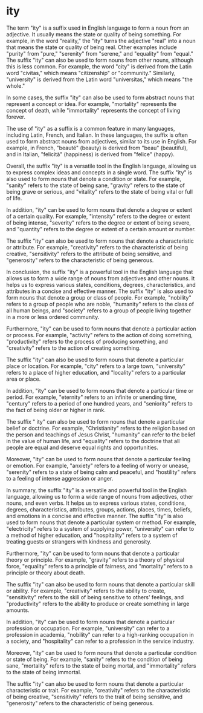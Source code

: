 # ity

The term "ity" is a suffix used in English language to form a noun from an adjective. It usually means the state or quality of being something. For example, in the word "reality," the "ity" turns the adjective "real" into a noun that means the state or quality of being real. Other examples include "purity" from "pure," "serenity" from "serene," and "equality" from "equal." The suffix "ity" can also be used to form nouns from other nouns, although this is less common. For example, the word "city" is derived from the Latin word "civitas," which means "citizenship" or "community." Similarly, "university" is derived from the Latin word "universitas," which means "the whole."

In some cases, the suffix "ity" can also be used to form abstract nouns that represent a concept or idea. For example, "mortality" represents the concept of death, while "immortality" represents the concept of living forever.

The use of "ity" as a suffix is a common feature in many languages, including Latin, French, and Italian. In these languages, the suffix is often used to form abstract nouns from adjectives, similar to its use in English. For example, in French, "beauté" (beauty) is derived from "beau" (beautiful), and in Italian, "felicità" (happiness) is derived from "felice" (happy).

Overall, the suffix "ity" is a versatile tool in the English language, allowing us to express complex ideas and concepts in a single word. The suffix "ity" is also used to form nouns that denote a condition or state. For example, "sanity" refers to the state of being sane, "gravity" refers to the state of being grave or serious, and "vitality" refers to the state of being vital or full of life. 

In addition, "ity" can be used to form nouns that denote a degree or extent of a certain quality. For example, "intensity" refers to the degree or extent of being intense, "severity" refers to the degree or extent of being severe, and "quantity" refers to the degree or extent of a certain amount or number.

The suffix "ity" can also be used to form nouns that denote a characteristic or attribute. For example, "creativity" refers to the characteristic of being creative, "sensitivity" refers to the attribute of being sensitive, and "generosity" refers to the characteristic of being generous.

In conclusion, the suffix "ity" is a powerful tool in the English language that allows us to form a wide range of nouns from adjectives and other nouns. It helps us to express various states, conditions, degrees, characteristics, and attributes in a concise and effective manner. The suffix "ity" is also used to form nouns that denote a group or class of people. For example, "nobility" refers to a group of people who are noble, "humanity" refers to the class of all human beings, and "society" refers to a group of people living together in a more or less ordered community.

Furthermore, "ity" can be used to form nouns that denote a particular action or process. For example, "activity" refers to the action of doing something, "productivity" refers to the process of producing something, and "creativity" refers to the action of creating something.

The suffix "ity" can also be used to form nouns that denote a particular place or location. For example, "city" refers to a large town, "university" refers to a place of higher education, and "locality" refers to a particular area or place.

In addition, "ity" can be used to form nouns that denote a particular time or period. For example, "eternity" refers to an infinite or unending time, "century" refers to a period of one hundred years, and "seniority" refers to the fact of being older or higher in rank.

The suffix " ity" can also be used to form nouns that denote a particular belief or doctrine. For example, "Christianity" refers to the religion based on the person and teachings of Jesus Christ, "humanity" can refer to the belief in the value of human life, and "equality" refers to the doctrine that all people are equal and deserve equal rights and opportunities.

Moreover, "ity" can be used to form nouns that denote a particular feeling or emotion. For example, "anxiety" refers to a feeling of worry or unease, "serenity" refers to a state of being calm and peaceful, and "hostility" refers to a feeling of intense aggression or anger.

In summary, the suffix "ity" is a versatile and powerful tool in the English language, allowing us to form a wide range of nouns from adjectives, other nouns, and even verbs. It helps us to express various states, conditions, degrees, characteristics, attributes, groups, actions, places, times, beliefs, and emotions in a concise and effective manner. The suffix "ity" is also used to form nouns that denote a particular system or method. For example, "electricity" refers to a system of supplying power, "university" can refer to a method of higher education, and "hospitality" refers to a system of treating guests or strangers with kindness and generosity.

Furthermore, "ity" can be used to form nouns that denote a particular theory or principle. For example, "gravity" refers to a theory of physical force, "equality" refers to a principle of fairness, and "mortality" refers to a principle or theory about death.

The suffix "ity" can also be used to form nouns that denote a particular skill or ability. For example, "creativity" refers to the ability to create, "sensitivity" refers to the skill of being sensitive to others' feelings, and "productivity" refers to the ability to produce or create something in large amounts.

In addition, "ity" can be used to form nouns that denote a particular profession or occupation. For example, "university" can refer to a profession in academia, "nobility" can refer to a high-ranking occupation in a society, and "hospitality" can refer to a profession in the service industry.

Moreover, "ity" can be used to form nouns that denote a particular condition or state of being. For example, "sanity" refers to the condition of being sane, "mortality" refers to the state of being mortal, and "immortality" refers to the state of being immortal.

The suffix "ity" can also be used to form nouns that denote a particular characteristic or trait. For example, "creativity" refers to the characteristic of being creative, "sensitivity" refers to the trait of being sensitive, and "generosity" refers to the characteristic of being generous.